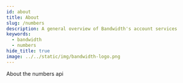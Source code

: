 ```yaml
---
id: about
title: About
slug: /numbers   
description: A general overview of Bandwidth's account services
keywords:
  - bandwidth
  - numbers
hide_title: true
image: ../../static/img/bandwidth-logo.png
---
```


About the numbers api
